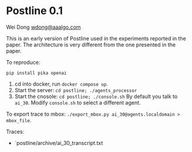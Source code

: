 Postline 0.1
============
Wei Dong
wdong@aaalgo.com

This is an early version of Postline used in the experiments reported
in the paper.  The architecture is very different from the one
presented in the paper.

To reproduce:

`pip install pika openai`

1. cd into docker, run `docker compose up`.
2. Start the server: `cd postline; ./agents_processor`
3. Start the cnosole: `cd postline; ./console.sh`
   By default you talk to `ai_30`.  Modify `console.sh` to select a
   different agent.

To export trace to mbox: `./export_mbox.py ai_30@agents.localdomain >
mbox_file`.


Traces:
- `postline/archive/ai_30_transcript.txt

